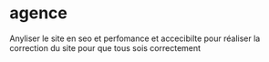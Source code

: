 # agence
Anyliser le site en seo et perfomance et accecibilte pour 
réaliser la correction du site pour que tous sois correctement 
